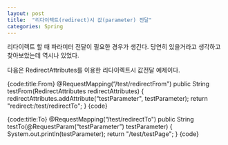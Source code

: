 ```yaml
---
layout: post
title:  "리다이렉트(redirect)시 값(parameter) 전달"
categories: Spring
---
```


리다이렉트 할 때 파라미터 전달이 필요한 경우가 생긴다.
당연히 있을거라고 생각하고 찾아보았는데 역시나 있었다.

다음은 RedirectAttributes를 이용한 리다이렉트시 값전달 예제이다. 

{code:title:From}
@RequestMapping(“/test/redirectFrom")
public String testFrom(RedirectAttributes redirectAttributes) {
	redirectAttributes.addAttribute(“testParameter", testParameter);
	return "redirect:/test/redirectTo";
}
{code}

{code:title:To}
@RequestMapping(“/test/redirectTo")
public String testTo(@RequestParam(“testParameter”) testParameter) {
  System.out.println(testParameter);
  return "/test/testPage";
}
{code}

